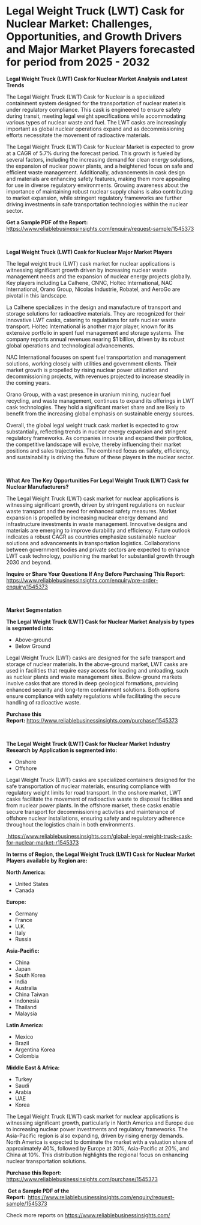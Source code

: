 <p><h1>Legal Weight Truck (LWT) Cask for Nuclear Market: Challenges, Opportunities, and Growth Drivers and Major Market Players forecasted for period from 2025 - 2032</h1></p><p><strong>Legal Weight Truck (LWT) Cask for Nuclear Market Analysis and Latest Trends</strong></p>
<p><p>The Legal Weight Truck (LWT) Cask for Nuclear is a specialized containment system designed for the transportation of nuclear materials under regulatory compliance. This cask is engineered to ensure safety during transit, meeting legal weight specifications while accommodating various types of nuclear waste and fuel. The LWT casks are increasingly important as global nuclear operations expand and as decommissioning efforts necessitate the movement of radioactive materials.</p><p>The Legal Weight Truck (LWT) Cask for Nuclear Market is expected to grow at a CAGR of 5.7% during the forecast period. This growth is fueled by several factors, including the increasing demand for clean energy solutions, the expansion of nuclear power plants, and a heightened focus on safe and efficient waste management. Additionally, advancements in cask design and materials are enhancing safety features, making them more appealing for use in diverse regulatory environments. Growing awareness about the importance of maintaining robust nuclear supply chains is also contributing to market expansion, while stringent regulatory frameworks are further driving investments in safe transportation technologies within the nuclear sector.</p></p>
<p><strong>Get a Sample PDF of the Report:&nbsp;</strong> <a href="https://www.reliablebusinessinsights.com/enquiry/request-sample/1545373?utm_campaign=113&utm_medium=2&utm_source=Github&utm_content=ia&utm_term=27022025&utm_id=legal-weight-truck-lwt-cask-for-nuclear">https://www.reliablebusinessinsights.com/enquiry/request-sample/1545373</a></p>
<p>&nbsp;</p>
<p><strong>Legal Weight Truck (LWT) Cask for Nuclear Major Market Players</strong></p>
<p><p>The legal weight truck (LWT) cask market for nuclear applications is witnessing significant growth driven by increasing nuclear waste management needs and the expansion of nuclear energy projects globally. Key players including La Calhene, CNNC, Holtec International, NAC International, Orano Group, Nicolas Industrie, Robatel, and AeroGo are pivotal in this landscape.</p><p>La Calhene specializes in the design and manufacture of transport and storage solutions for radioactive materials. They are recognized for their innovative LWT casks, catering to regulations for safe nuclear waste transport. Holtec International is another major player, known for its extensive portfolio in spent fuel management and storage systems. The company reports annual revenues nearing $1 billion, driven by its robust global operations and technological advancements.</p><p>NAC International focuses on spent fuel transportation and management solutions, working closely with utilities and government clients. Their market growth is propelled by rising nuclear power utilization and decommissioning projects, with revenues projected to increase steadily in the coming years.</p><p>Orano Group, with a vast presence in uranium mining, nuclear fuel recycling, and waste management, continues to expand its offerings in LWT cask technologies. They hold a significant market share and are likely to benefit from the increasing global emphasis on sustainable energy sources.</p><p>Overall, the global legal weight truck cask market is expected to grow substantially, reflecting trends in nuclear energy expansion and stringent regulatory frameworks. As companies innovate and expand their portfolios, the competitive landscape will evolve, thereby influencing their market positions and sales trajectories. The combined focus on safety, efficiency, and sustainability is driving the future of these players in the nuclear sector.</p></p>
<p>&nbsp;</p>
<p><strong>What Are The Key Opportunities For Legal Weight Truck (LWT) Cask for Nuclear Manufacturers?</strong></p>
<p><p>The Legal Weight Truck (LWT) cask market for nuclear applications is witnessing significant growth, driven by stringent regulations on nuclear waste transport and the need for enhanced safety measures. Market expansion is propelled by increasing nuclear energy demand and infrastructure investments in waste management. Innovative designs and materials are emerging to improve durability and efficiency. Future outlook indicates a robust CAGR as countries emphasize sustainable nuclear solutions and advancements in transportation logistics. Collaborations between government bodies and private sectors are expected to enhance LWT cask technology, positioning the market for substantial growth through 2030 and beyond.</p></p>
<p><strong>Inquire or Share Your Questions If Any Before Purchasing This Report:</strong> <a href="https://www.reliablebusinessinsights.com/enquiry/pre-order-enquiry/1545373?utm_campaign=113&utm_medium=2&utm_source=Github&utm_content=ia&utm_term=27022025&utm_id=legal-weight-truck-lwt-cask-for-nuclear">https://www.reliablebusinessinsights.com/enquiry/pre-order-enquiry/1545373</a></p>
<p>&nbsp;</p>
<p><strong>Market Segmentation</strong></p>
<p><strong>The Legal Weight Truck (LWT) Cask for Nuclear Market Analysis by types is segmented into:</strong></p>
<p><ul><li>Above-ground</li><li>Below Ground</li></ul></p>
<p><p>Legal Weight Truck (LWT) casks are designed for the safe transport and storage of nuclear materials. In the above-ground market, LWT casks are used in facilities that require easy access for loading and unloading, such as nuclear plants and waste management sites. Below-ground markets involve casks that are stored in deep geological formations, providing enhanced security and long-term containment solutions. Both options ensure compliance with safety regulations while facilitating the secure handling of radioactive waste.</p></p>
<p><strong>Purchase this Report:&nbsp;</strong><a href="https://www.reliablebusinessinsights.com/purchase/1545373?utm_campaign=113&utm_medium=2&utm_source=Github&utm_content=ia&utm_term=27022025&utm_id=legal-weight-truck-lwt-cask-for-nuclear">https://www.reliablebusinessinsights.com/purchase/1545373</a></p>
<p>&nbsp;</p>
<p><strong>The Legal Weight Truck (LWT) Cask for Nuclear Market Industry Research by Application is segmented into:</strong></p>
<p><ul><li>Onshore</li><li>Offshore</li></ul></p>
<p><p>Legal Weight Truck (LWT) casks are specialized containers designed for the safe transportation of nuclear materials, ensuring compliance with regulatory weight limits for road transport. In the onshore market, LWT casks facilitate the movement of radioactive waste to disposal facilities and from nuclear power plants. In the offshore market, these casks enable secure transport for decommissioning activities and maintenance of offshore nuclear installations, ensuring safety and regulatory adherence throughout the logistics chain in both environments.</p></p>
<p><a href="https://www.reliablebusinessinsights.com/global-legal-weight-truck-cask-for-nuclear-market-r1545373?utm_campaign=113&utm_medium=2&utm_source=Github&utm_content=ia&utm_term=27022025&utm_id=legal-weight-truck-lwt-cask-for-nuclear">&nbsp;https://www.reliablebusinessinsights.com/global-legal-weight-truck-cask-for-nuclear-market-r1545373</a></p>
<p><strong>In terms of Region, the Legal Weight Truck (LWT) Cask for Nuclear Market Players available by Region are:</strong></p>
<p>
    <p> <strong> North America: </strong>
        <ul>
            <li>United States</li>
            <li>Canada</li>
        </ul>
        </p> 
    <p> <strong> Europe: </strong>
        <ul>
            <li>Germany</li>
            <li>France</li>
            <li>U.K.</li>
            <li>Italy</li>
            <li>Russia</li>
        </ul>
        </p> 
    <p> <strong> Asia-Pacific: </strong>
        <ul>
            <li>China</li>
            <li>Japan</li>
            <li>South Korea</li>
            <li>India</li>
            <li>Australia</li>
            <li>China Taiwan</li>
            <li>Indonesia</li>
            <li>Thailand</li>
            <li>Malaysia</li>
        </ul>
        </p> 
    <p> <strong> Latin America: </strong>
        <ul>
            <li>Mexico</li>
            <li>Brazil</li>
            <li>Argentina Korea</li>
            <li>Colombia</li>
        </ul>
        </p> 
    <p> <strong> Middle East & Africa: </strong>
        <ul>
            <li>Turkey</li>
            <li>Saudi</li>
            <li>Arabia</li>
            <li>UAE</li>
            <li>Korea</li>
        </ul>
    </p>
    </p>
<p><p>The Legal Weight Truck (LWT) cask market for nuclear applications is witnessing significant growth, particularly in North America and Europe due to increasing nuclear power investments and regulatory frameworks. The Asia-Pacific region is also expanding, driven by rising energy demands. North America is expected to dominate the market with a valuation share of approximately 40%, followed by Europe at 30%, Asia-Pacific at 20%, and China at 10%. This distribution highlights the regional focus on enhancing nuclear transportation solutions.</p></p>
<p><strong>Purchase this Report: </strong><a href="https://www.reliablebusinessinsights.com/purchase/1545373?utm_campaign=113&utm_medium=2&utm_source=Github&utm_content=ia&utm_term=27022025&utm_id=legal-weight-truck-lwt-cask-for-nuclear">https://www.reliablebusinessinsights.com/purchase/1545373</a></p>
<p>&nbsp;<strong>Get a Sample PDF of the Report:&nbsp;&nbsp;</strong><a href="https://www.reliablebusinessinsights.com/enquiry/request-sample/1545373?utm_campaign=113&utm_medium=2&utm_source=Github&utm_content=ia&utm_term=27022025&utm_id=legal-weight-truck-lwt-cask-for-nuclear">https://www.reliablebusinessinsights.com/enquiry/request-sample/1545373</a></p>
<p><strong></strong></p>
<p>Check more reports on <a href="https://www.reliablebusinessinsights.com/?utm_campaign=113&utm_medium=2&utm_source=Github&utm_content=ia&utm_term=27022025&utm_id=legal-weight-truck-lwt-cask-for-nuclear">https://www.reliablebusinessinsights.com/</a></p>